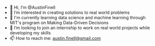 - 👋 Hi, I’m @AustinFinell
- 👀 I’m interested in creating solutions to real world problems
- 🌱 I'm currently learning data science and machine learning through MIT's program on Making Data-Driven Decisions
- 💞️ I’m looking to join an internship to work on real world projects while developing my skills
- 📫 How to reach me: austin.finell@gmail.com

<!---
AustinFinell/AustinFinell is a ✨ special ✨ repository because its `README.md` (this file) appears on your GitHub profile.
You can click the Preview link to take a look at your changes.
--->
